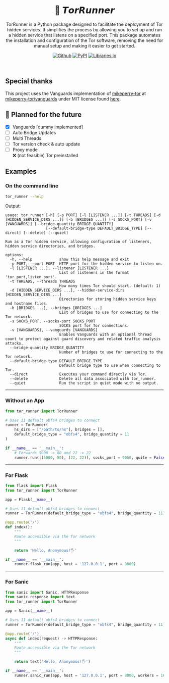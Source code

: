<h1 align="center">🧅 𝙏𝙤𝙧𝙍𝙪𝙣𝙣𝙚𝙧</h1>
<p align="center">TorRunner is a Python package designed to facilitate the deployment of Tor hidden services. It simplifies the process by allowing you to set up and run a hidden service that listens on a specified port. This package automates the installation and configuration of the Tor software, removing the need for manual setup and making it easier to get started.</p>
<p align="center"><a rel="noreferrer noopener" href="https://github.com/tn3w/TorRunner"><img alt="Github" src="https://img.shields.io/badge/Github-141e24.svg?&style=for-the-badge&logo=github&logoColor=white"></a>  <a rel="noreferrer noopener" href="https://pypi.org/project/tor-runner/"><img alt="PyPI" src="https://img.shields.io/badge/PyPi-141e24.svg?&style=for-the-badge&logo=python&logoColor=white"></a>  <a rel="noreferrer noopener" href="https://libraries.io/pypi/tor-runner"><img alt="Libraries.io" src="https://img.shields.io/badge/Libraries.io-141e24.svg?&style=for-the-badge&logo=npm&logoColor=white"></a></p>

<br>

## Special thanks
This project uses the Vanguards implementation of [mikeperry-tor](https://github.com/mikeperry-tor) at [mikeperry-tor/vanguards](https://github.com/mikeperry-tor/vanguards) under MIT license found [here](https://github.com/mikeperry-tor/vanguards/blob/master/LICENSE).

## 📌 Planned for the future
- [x] Vanguards [dummy implemented]
- [ ] Auto Bridge Updates
- [ ] Multi Threads
- [ ] Tor version check & auto update
- [ ] Proxy mode<br>
  ❌ (not feasible) Tor preinstalled

## Examples

### On the command line
```bash
tor_runner --help
```

Output:
```
usage: tor_runner [-h] [-p PORT] [-l [LISTENER ...]] [-t THREADS] [-d [HIDDEN_SERVICE_DIRS ...]] [-b [BRIDGES ...]] [-s SOCKS_PORT] [-v [VANGUARDS]] [--bridge-quantity BRIDGE_QUANTITY]
                  [--default-bridge-type DEFAULT_BRIDGE_TYPE] [--direct] [--delete] [--quiet]

Run as a Tor hidden service, allowing configuration of listeners, hidden service directories, and bridges.

options:
  -h, --help            show this help message and exit
  -p PORT, --port PORT  HTTP port for the hidden service to listen on.
  -l [LISTENER ...], --listener [LISTENER ...]
                        List of listeners in the format 'tor_port,listen_port'.
  -t THREADS, --threads THREADS
                        How many times Tor should start. (default: 1)
  -d [HIDDEN_SERVICE_DIRS ...], --hidden-service-dirs [HIDDEN_SERVICE_DIRS ...]
                        Directories for storing hidden service keys and hostname files.
  -b [BRIDGES ...], --bridges [BRIDGES ...]
                        List of bridges to use for connecting to the Tor network.
  -s SOCKS_PORT, --socks-port SOCKS_PORT
                        SOCKS port for Tor connections.
  -v [VANGUARDS], --vanguards [VANGUARDS]
                        Enables Vanguards with an optional thread count to protect against guard discovery and related traffic analysis attacks.
  --bridge-quantity BRIDGE_QUANTITY
                        Number of bridges to use for connecting to the Tor network.
  --default-bridge-type DEFAULT_BRIDGE_TYPE
                        Default bridge type to use when connecting to Tor.
  --direct              Executes your command directly via Tor.
  --delete              Delete all data associated with tor_runner.
  --quiet               Run the script in quiet mode with no output.
```

---

### Without an App
```python
from tor_runner import TorRunner

# Uses 11 default obfs4 bridges to connect
runner = TorRunner(
    hs_dirs = ["/path/to/hs"], bridges = [],
    default_bridge_type = "obfs4", bridge_quantity = 11
)

if __name__ == '__main__':
    # Forwards 5000 -> 80 and 22 -> 22
    runner.run([(5000, 80), (22, 22)], socks_port = 9050, quite = False, wait = True)
```

---

### For Flask
```python
from flask import Flask
from tor_runner import TorRunner

app = Flask(__name__)

# Uses 11 default obfs4 bridges to connect
runner = TorRunner(default_bridge_type = "obfs4", bridge_quantity = 11)

@app.route('/')
def index():
    """
    Route accessible via the Tor network
    """

    return 'Hello, Anonymous!🖐️'

if __name__ == '__main__':
    runner.flask_run(app, host = '127.0.0.1', port = 9000)
```

---

### For Sanic
```python
from sanic import Sanic, HTTPResponse
from sanic.response import text
from tor_runner import TorRunner

app = Sanic(__name__)

# Uses 11 default obfs4 bridges to connect
runner = TorRunner(default_bridge_type = "obfs4", bridge_quantity = 11)

@app.route('/')
async def index(request) -> HTTPResponse:
    """
    Route accessible via the Tor network
    """

    return text('Hello, Anonymous!🖐️')

if __name__ == '__main__':
    runner.sanic_run(app, host = '127.0.0.1', port = 8000, workers = 16)
```
